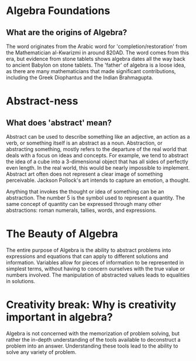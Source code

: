 # Algebra Foundations
## What are the origins of Algebra?
The word originates from the Arabic word for 'completion/restoration' from the Mathematician al-Kwarizmi in around 820AD. The word comes from this era, but evidence from stone tablets shows algebra dates all the way back to ancient Babylon on stone tablets. 
The 'father' of algebra is a loose idea, as there are many mathematicians that made significant contributions, including the Greek Diophantus and the Indian Brahmagupta.

# Abstract-ness
## What does 'abstract' mean?
Abstract can be used to describe something like an adjective, an action as a verb, or something itself is an abstract as a noun. 
Abstraction, or abstracting something, mostly refers to the departure of the real world that deals with a focus on ideas and concepts.
For example, we tend to abstract the idea of a cube into a 3-dimensional object that has all sides of perfectly even length. In the real world, this would be nearly impossible to implement.
Abstract art often does not represent a clear image of something perceivable. Jackson Pollock's art intends to capture an emotion, a thought.

Anything that invokes the thought or idea of something can be an abstraction. The number 5 is the symbol used to represent a quantity. The same concept of quantity can be expressed through many other abstractions: roman numerals, tallies, words, and expressions.

# The Beauty of Algebra
The entire purpose of Algebra is the ability to abstract problems into expressions and equations that can apply to different solutions and information. Variables allow for pieces of information to be represented in simplest terms, without having to concern ourselves with the true value or numbers involved. The manipulation of abstracted values leads to equalities in solutions.

# Creativity break: Why is creativity important in algebra?
Algebra is not concerned with the memorization of problem solving, but rather the in-depth understanding of the tools available to deconstruct a problem into an answer. Understanding these tools lead to the ability to solve any variety of problem.
